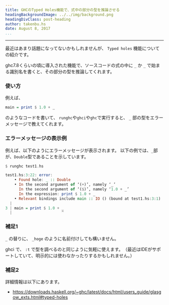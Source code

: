 ```yaml
---
title: GHCのTyped Holes機能で、式中の部分の型を推論させる
headingBackgroundImage: ../../img/background.png
headingDivClass: post-heading
author: takenbu.hs
date: August 8, 2017
...
```

---

最近はあまり話題になってないかもしれませんが、 `Typed holes` 機能についての紹介です。

ghc7.8くらいの頃に導入された機能で、ソースコードの式の中に `_` か `_` で始まる識別名を書くと、その部分の型を推論してくれます。

### 使い方

例えば、

```Haskell
main = print $ 1.0 + _
```
のようなコードを書いて、 `runghc`や`ghci`や`ghc`で実行すると、 `_` 部の型をエラーメッセージで教えてくれます。  


### エラーメッセージの表示例

例えば、以下のようにエラーメッセージが表示されます。 以下の例では、`_`部が、`Double`型であることを示しています。

```Haskell
$ runghc test1.hs 

test1.hs:3:22: error:
    • Found hole: _ :: Double
    • In the second argument of ‘(+)’, namely ‘_’
      In the second argument of ‘($)’, namely ‘1.0 + _’
      In the expression: print $ 1.0 + _
    • Relevant bindings include main :: IO () (bound at test1.hs:3:1)
  |
3 | main = print $ 1.0 + _
  |                      ^

```


### 補足1

`_` の替りに、 `_hoge` のように名前付けしても構いません。

ghci で、 `:t` で型を調べるのと同じように気軽に使えます。　（最近はIDEがサポートしていて、明示的には使わなかったりするかもしれません。）


### 補足2

詳細情報は以下にあります。

* <https://downloads.haskell.org/~ghc/latest/docs/html/users_guide/glasgow_exts.html#typed-holes>
